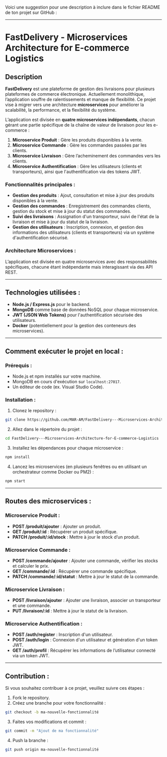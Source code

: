 Voici une suggestion pour une description à inclure dans le fichier README de ton projet sur GitHub :

---

# **FastDelivery - Microservices Architecture for E-commerce Logistics**

## **Description**

**FastDelivery** est une plateforme de gestion des livraisons pour plusieurs plateformes de commerce électronique. Actuellement monolithique, l’application souffre de ralentissements et manque de flexibilité. Ce projet vise à migrer vers une architecture **microservices** pour améliorer la scalabilité, la performance, et la flexibilité du système.

L’application est divisée en **quatre microservices indépendants**, chacun gérant une partie spécifique de la chaîne de valeur de livraison pour les e-commerce :

1. **Microservice Produit** : Gère les produits disponibles à la vente.
2. **Microservice Commande** : Gère les commandes passées par les clients.
3. **Microservice Livraison** : Gère l’acheminement des commandes vers les clients.
4. **Microservice Authentification** : Gère les utilisateurs (clients et transporteurs), ainsi que l'authentification via des tokens JWT.

### **Fonctionnalités principales :**
- **Gestion des produits** : Ajout, consultation et mise à jour des produits disponibles à la vente.
- **Gestion des commandes** : Enregistrement des commandes clients, gestion du stock et mise à jour du statut des commandes.
- **Suivi des livraisons** : Assignation d'un transporteur, suivi de l'état de la livraison et mise à jour du statut de la livraison.
- **Gestion des utilisateurs** : Inscription, connexion, et gestion des informations des utilisateurs (clients et transporteurs) via un système d'authentification sécurisé.

### **Architecture Microservices :**

L’application est divisée en quatre microservices avec des responsabilités spécifiques, chacune étant indépendante mais interagissant via des API REST.

---

## **Technologies utilisées :**

- **Node.js / Express.js** pour le backend.
- **MongoDB** comme base de données NoSQL pour chaque microservice.
- **JWT (JSON Web Tokens)** pour l'authentification sécurisée des utilisateurs.
- **Docker** (potentiellement pour la gestion des conteneurs des microservices).

---

## **Comment exécuter le projet en local :**

### Prérequis :

- Node.js et npm installés sur votre machine.
- MongoDB en cours d'exécution sur `localhost:27017`.
- Un éditeur de code (ex. Visual Studio Code).

### Installation :

1. Clonez le repository :
```bash
git clone https://github.com/MAR-AM/FastDelivery---Microservices-Architecture-for-E-commerce-Logistics.git
```

2. Allez dans le répertoire du projet :
```bash
cd FastDelivery---Microservices-Architecture-for-E-commerce-Logistics
```

3. Installez les dépendances pour chaque microservice :
```bash
npm install
```

4. Lancez les microservices (en plusieurs fenêtres ou en utilisant un orchestrateur comme Docker ou PM2) :
```bash
npm start
```

---

## **Routes des microservices :**

### **Microservice Produit :**
- **POST /produit/ajouter** : Ajouter un produit.
- **GET /produit/:id** : Récupérer un produit spécifique.
- **PATCH /produit/:id/stock** : Mettre à jour le stock d’un produit.

### **Microservice Commande :**
- **POST /commande/ajouter** : Ajouter une commande, vérifier les stocks et calculer le prix.
- **GET /commande/:id** : Récupérer une commande spécifique.
- **PATCH /commande/:id/statut** : Mettre à jour le statut de la commande.

### **Microservice Livraison :**
- **POST /livraison/ajouter** : Ajouter une livraison, associer un transporteur et une commande.
- **PUT /livraison/:id** : Mettre à jour le statut de la livraison.

### **Microservice Authentification :**
- **POST /auth/register** : Inscription d'un utilisateur.
- **POST /auth/login** : Connexion d'un utilisateur et génération d'un token JWT.
- **GET /auth/profil** : Récupérer les informations de l’utilisateur connecté via un token JWT.

---

## **Contribution :**

Si vous souhaitez contribuer à ce projet, veuillez suivre ces étapes :

1. Fork le repository.
2. Créez une branche pour votre fonctionnalité :
```bash
git checkout -b ma-nouvelle-fonctionnalité
```
3. Faites vos modifications et commit :
```bash
git commit -m "Ajout de ma fonctionnalité"
```
4. Push la branche :
```bash
git push origin ma-nouvelle-fonctionnalité
```
